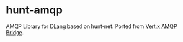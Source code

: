 # hunt-amqp
AMQP Library for DLang based on hunt-net. Ported from [Vert.x AMQP Bridge](https://vertx.io/docs/vertx-amqp-bridge/java/).

